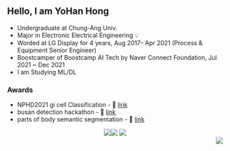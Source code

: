 ## Hello, I am YoHan Hong
- Undergraduate at Chung-Ang Univ.
- Major in Electronic Electrical Engineering 💡
- Worded at LG Display for 4 years, Aug 2017– Apr 2021 (Process & Equipment Senior Engineer)
- Boostcamper of Boostcamp AI Tech by Naver Connect Foundation, Jul 2021 ~ Dec 2021
- I am Studying ML/DL

### Awards
- NPHD2021 gi cell Classification - 🥇 [link](https://github.com/hongsusoo/NPHD2021_gi_cell) 
- busan detection hackathon - 🥇 [link](https://github.com/hongsusoo/busan_detection_hackathon) 
- parts of body semantic segmentation - 🥈 [link](https://github.com/hongsusoo/nunbody_segmentation)



<div align=center>
<a href="https://www.notion.so/PJT_Master-c921c5973d2a440fa4e60053cb7ed289" target="_blank"><img src="https://img.shields.io/badge/Notion-000000?style=flat-square&logo=Notion&logoColor=white"/></a><a href="https://hongsusoo.github.io" target="_blank"><img src="https://img.shields.io/badge/GitHub-000000?style=flat-square&logo=GitHub&logoColor=#181717"/></a> <a href="https://solved.ac/profile/hyhgoodgo7" target="_blank"><img src="http://mazassumnida.wtf/api/mini/generate_badge?boj=hyhgoodgo7"/></a>   
</div>

<div align=right><a href="https://hits.seeyoufarm.com"><img src="https://hits.seeyoufarm.com/api/count/incr/badge.svg?url=https%3A%2F%2Fgithub.com%2Fhongsusoo&count_bg=%2379C83D&title_bg=%23555555&icon=&icon_color=%23E7E7E7&title=visited&edge_flat=false"/></a>
</div>
